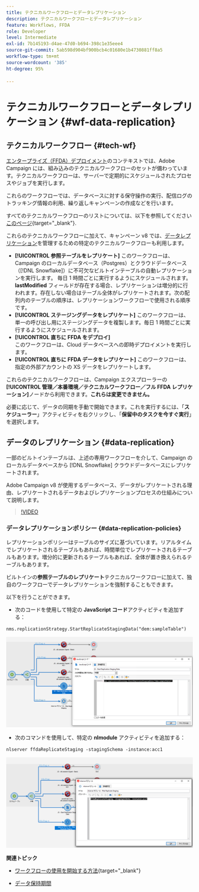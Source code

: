 ```yaml
---
title: テクニカルワークフローとデータレプリケーション
description: テクニカルワークフローとデータレプリケーション
feature: Workflows, FFDA
role: Developer
level: Intermediate
exl-id: 7b145193-d4ae-47d0-b694-398c1e35eee4
source-git-commit: 5ab598d904bf900bcb4c01680e1b4730881ff8a5
workflow-type: tm+mt
source-wordcount: '385'
ht-degree: 95%

---
```


# テクニカルワークフローとデータレプリケーション {#wf-data-replication}

## テクニカルワークフロー {#tech-wf}

[エンタープライズ（FFDA）デプロイメント](enterprise-deployment.md)のコンテキストでは、Adobe Campaign には、組み込みのテクニカルワークフローのセットが備わっています。テクニカルワークフローは、サーバーで定期的にスケジュールされたプロセスやジョブを実行します。

これらのワークフローでは、データベースに対する保守操作の実行、配信ログのトラッキング情報の利用、繰り返しキャンペーンの作成などを行います。

すべてのテクニカルワークフローのリストについては、以下を参照してください [このページ](https://experienceleague.adobe.com/docs/campaign/automation/workflows/introduction/wf-type/technical-workflows.html?lang=ja){target="_blank"}.

これらのテクニカルワークフローに加えて、キャンペーン v8 では、[データレプリケーション](#data-replication)を管理するための特定のテクニカルワークフローも利用します。

* **[!UICONTROL 参照テーブルをレプリケート]**
このワークフローは、Campaign のローカルデータベース（Postgres）とクラウドデータベース（[!DNL Snowflake]）に不可欠なビルトインテーブルの自動レプリケーションを実行します。
毎日 1 時間ごとに実行するようにスケジュールされます。**lastModified** フィールドが存在する場合、レプリケーションは増分的に行われます。存在しない場合はテーブル全体がレプリケートされます。次の配列内のテーブルの順序は、レプリケーションワークフローで使用される順序です。
* **[!UICONTROL ステージングデータをレプリケート]**
このワークフローは、単一の呼び出し用にステージングデータを複製します。毎日 1 時間ごとに実行するようにスケジュールされます。
* **[!UICONTROL 直ちに FFDA をデプロイ]**\
  このワークフローは、Cloud データベースへの即時デプロイメントを実行します。
* **[!UICONTROL 直ちに FFDA データをレプリケート]**
このワークフローは、指定の外部アカウントの XS データをレプリケートします。

これらのテクニカルワークフローは、Campaign エクスプローラーの&#x200B;**[!UICONTROL 管理／本番環境／テクニカルワークフロー／フル FFDA レプリケーション]**&#x200B;ノードから利用できます。**これらは変更できません。**

必要に応じて、データの同期を手動で開始できます。これを実行するには、「**スケジューラー**」アクティビティを右クリックし、「**保留中のタスクを今すぐ実行**」を選択します。

## データのレプリケーション {#data-replication}

一部のビルトインテーブルは、上述の専用ワークフローを介して、Campaign のローカルデータベースから [!DNL Snowflake] クラウドデータベースにレプリケートされます。


Adobe Campaign v8 が使用するデータベース、データがレプリケートされる理由、レプリケートされるデータおよびレプリケーションプロセスの仕組みについて説明します。

>[!VIDEO](https://video.tv.adobe.com/v/334460?quality=12)


### データレプリケーションポリシー {#data-replication-policies}

レプリケーションポリシーはテーブルのサイズに基づいています。リアルタイムでレプリケートされるテーブルもあれば、時間単位でレプリケートされるテーブルもあります。増分的に更新されるテーブルもあれば、全体が置き換えられるテーブルもあります。

ビルトインの&#x200B;**参照テーブルのレプリケート**テクニカルワークフローに加えて、独自のワークフローでデータレプリケーションを強制することもできます。


以下を行うことができます。

* 次のコードを使用して特定の **JavaScript コード**&#x200B;アクティビティを追加する：

```
nms.replicationStrategy.StartReplicateStagingData("dem:sampleTable")
```

![](assets/jscode.png)


* 次のコマンドを使用して、特定の **nlmodule** アクティビティを追加する：

```
nlserver ffdaReplicateStaging -stagingSchema -instance:acc1
```

![](assets/nlmodule.png)


**関連トピック**

* [ワークフローの使用を開始する方法](https://experienceleague.adobe.com/docs/campaign/automation/workflows/introduction/about-workflows.html?lang=ja){target="_blank"}

* [データ保持期間](../dev/datamodel-best-practices.md#data-retention)
